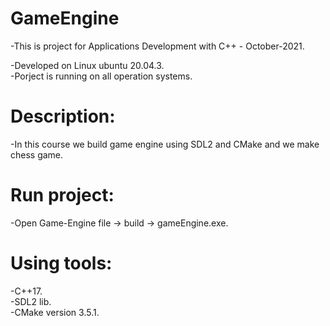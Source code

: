# GameEngine
-This is project for Applications Development with C++ - October-2021.

-Developed on Linux ubuntu 20.04.3.\
-Porject is running on all operation systems.

# Description:
-In this course we build game engine using SDL2 and CMake and we make chess game.

# Run project:
-Open Game-Engine file -> build -> gameEngine.exe.

# Using tools:
-C++17.\
-SDL2 lib.\
-CMake version 3.5.1.



